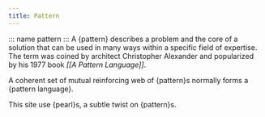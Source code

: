 ```yaml
---
title: Pattern
---
```

::: name
pattern
:::
A {pattern} describes a problem and the core of a solution that can be used in many ways within a specific field of expertise. The term was coined by architect Christopher Alexander and popularized by his 1977 book *[[A Pattern Language]]*.

A coherent set of mutual reinforcing web of {pattern}s normally forms a {pattern language}.

This site use {pearl}s, a subtle twist on {pattern}s.